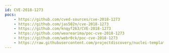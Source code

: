 ```yaml
---
id: CVE-2018-1273
pocs:
    - https://github.com/cved-sources/cve-2018-1273
    - https://github.com/jas502n/cve-2018-1273
    - https://github.com/knqyf263/CVE-2018-1273
    - https://github.com/wearearima/poc-cve-2018-1273
    - https://github.com/webr0ck/poc-cve-2018-1273
    - https://raw.githubusercontent.com/projectdiscovery/nuclei-templates/master/cves/CVE-2018-1273.yaml
---
```


